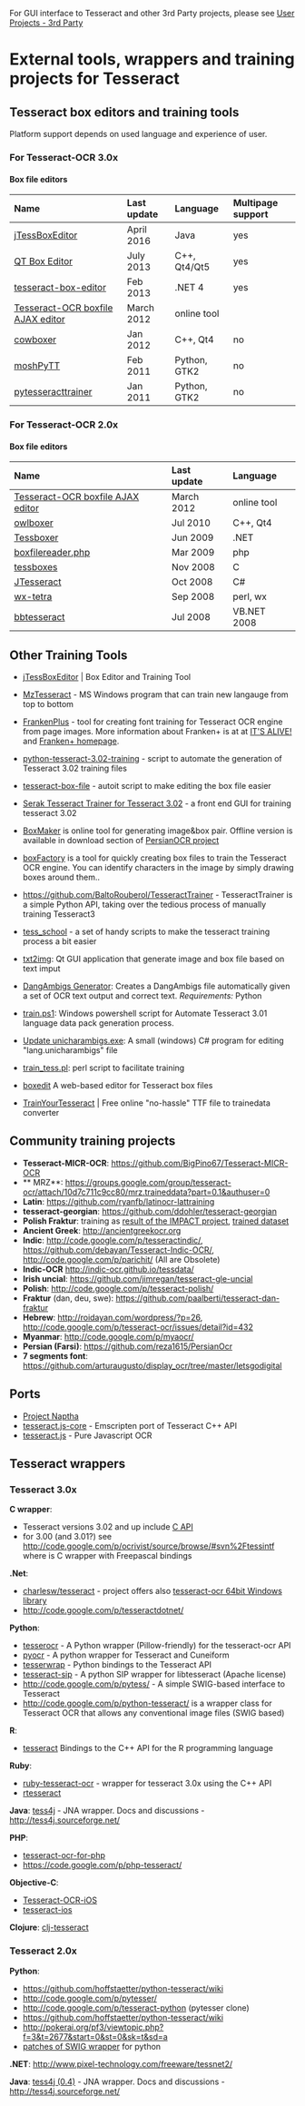 For GUI interface to Tesseract and other 3rd Party projects, please see [User Projects - 3rd Party](https://github.com/tesseract-ocr/tesseract/wiki/User-Projects-%E2%80%93-3rdParty)

# External tools, wrappers and training projects for Tesseract

## Tesseract box editors and training tools

Platform support depends on used language and experience of user.

### For Tesseract-OCR 3.0x


#### Box file editors

| **Name** | **Last update** | **Language** | Multipage support |
|:---------|:----------------|:-------------|:------------------|
| [jTessBoxEditor](http://vietocr.sourceforge.net/training.html) | April 2016      | Java         | yes               |
| [QT Box Editor](http://zdenop.github.com/qt-box-editor/) | July 2013       | C++, Qt4/Qt5 | yes               |
| [tesseract-box-editor](https://github.com/scotts48/tesseract-box-editor) | Feb 2013        | .NET 4       | yes               |
| [Tesseract-OCR boxfile AJAX editor](http://pp19dd.com/tesseract-ocr-chopper/) | March 2012      | online tool  |
| [cowboxer](http://code.google.com/p/cowboxer/) | Jan 2012        | C++, Qt4     | no                |
| [moshPyTT ](http://code.google.com/p/moshpytt/) | Feb 2011        | Python, GTK2 | no                |
| [pytesseracttrainer](http://code.google.com/p/pytesseracttrainer/) | Jan 2011        | Python, GTK2 | no                |


### For Tesseract-OCR 2.0x


#### Box file editors

| **Name** | **Last update** | **Language** |
|:---------|:----------------|:-------------|
| [Tesseract-OCR boxfile AJAX editor](http://pp19dd.com/tesseract-ocr-chopper/) | March 2012      | online tool  |
| [owlboxer](http://code.google.com/p/owlboxer/) | Jul 2010        | C++, Qt4     |
| [Tessboxer](http://sites.google.com/site/spilkaondrej) | Jun 2009        | .NET         |
| [boxfilereader.php](http://tesseract-ocr.googlecode.com/files/boxfilereader.php) | Mar 2009        |  php         |
| [tessboxes](http://www.lbreyer.com/tessboxes.html) | Nov 2008        | C            |
| [JTesseract](http://code.google.com/p/jtesseract/) |  Oct 2008       | C#           |
| [wx-tetra](http://code.google.com/p/wx-tetra/) | Sep 2008        | perl, wx     |
| [bbtesseract](http://code.google.com/p/bbtesseract/) | Jul 2008        | VB.NET 2008  |


## Other Training Tools
     
  *  [jTessBoxEditor](http://vietocr.sourceforge.net/training.html) | Box Editor and Training Tool    

  * [MzTesseract](https://github.com/mazluta/MzTesseract) - MS Windows program that can train new langauge from top to bottom
  * [FrankenPlus](https://github.com/this-is-ari/python-tesseract-3.02-training) - tool for creating font training for Tesseract OCR engine from page images. More information about Franken+ is at at [IT'S ALIVE!](http://emop.tamu.edu/node/54Franken+:) and [Franken+ homepage](http://dh-emopweb.tamu.edu/Franken+/).
  * [python-tesseract-3.02-training](https://github.com/this-is-ari/python-tesseract-3.02-training) - script to automate the generation of Tesseract 3.02 training files
  * [tesseract-box-file](https://code.google.com/p/tesseract-box-file/) - autoit script to make editing the box file easier
  * [Serak Tesseract Trainer for Tesseract 3.02](https://code.google.com/p/serak-tesseract-trainer/) - a front end GUI for training tesseract 3.02
  * [BoxMaker](http://reza1615.github.com/index.html) is online tool for generating image&box pair. Offline version is available in download section of [PersianOCR project](https://github.com/reza1615/PersianOcr/downloads)
  * [boxFactory](http://www.dinosaursandmoustaches.com/boxFactory.php) is a tool for quickly creating box files to train the Tesseract OCR engine. You can identify characters in the image by simply drawing boxes around them..
  * https://github.com/BaltoRouberol/TesseractTrainer - TesseractTrainer is a simple Python API, taking over the tedious process of manually training Tesseract3
  * [tess\_school](https://github.com/ddohler/tess_school) - a set of handy scripts to make the tesseract training process a bit easier
  * [txt2img](http://code.google.com/p/txt2img/): Qt GUI application that generate image and box file based on text imput
  * [DangAmbigs Generator](http://www.cs.toronto.edu/~mreimer/tesseract.html): Creates a DangAmbigs file automatically given a set of OCR text output and correct text. _Requirements:_ Python
  * [train.ps1](http://sourceforge.net/p/vietocr/code/HEAD/tree/jTessBoxEditor/trunk/tools/): Windows powershell script for Automate Tesseract 3.01 language data pack generation process.
  * [Update unicharambigs.exe](http://code.google.com/p/tesseract-ocr/issues/detail?id=544): A small (windows) C# program for editing "lang.unicharambigs" file
  * [train\_tess.pl](http://code.google.com/p/tesseract-ocr/issues/detail?id=640): perl script to facilitate training
  * [boxedit](https://github.com/danvk/boxedit/) A web-based editor for Tesseract box files
  * [TrainYourTesseract](http://trainyourtesseract.com) | Free online "no-hassle" TTF file to trainedata converter 


## Community training projects

  * **Tesseract-MICR-OCR**: https://github.com/BigPino67/Tesseract-MICR-OCR
  * ** MRZ**: https://groups.google.com/group/tesseract-ocr/attach/10d7c711c9cc80/mrz.traineddata?part=0.1&authuser=0
  * **Latin**: https://github.com/ryanfb/latinocr-lattraining
  * **tesseract-georgian**: https://github.com/ddohler/tesseract-georgian
  * **Polish Fraktur**: training as [result of the IMPACT project](http://dl.psnc.pl/activities/projekty/impact/results/), [trained dataset](http://dl.psnc.pl/download/tesseract_traineddata.zip)
  * **Ancient Greek**: http://ancientgreekocr.org
  * **Indic**: http://code.google.com/p/tesseractindic/, https://github.com/debayan/Tesseract-Indic-OCR/, http://code.google.com/p/parichit/ (All are Obsolete)
  * **Indic-OCR** http://indic-ocr.github.io/tessdata/ 
  * **Irish uncial**: https://github.com/jimregan/tesseract-gle-uncial
  * **Polish**: http://code.google.com/p/tesseract-polish/
  * **Fraktur** (dan, deu, swe):  https://github.com/paalberti/tesseract-dan-fraktur
  * **Hebrew**: http://roidayan.com/wordpress/?p=26, http://code.google.com/p/tesseract-ocr/issues/detail?id=432
  * **Myanmar**: http://code.google.com/p/myaocr/
  * **Persian (Farsi)**: https://github.com/reza1615/PersianOcr
  * **7 segments font**: https://github.com/arturaugusto/display_ocr/tree/master/letsgodigital

## Ports

  * [Project Naptha](http://projectnaptha.com/)
   * [tesseract.js-core](https://github.com/naptha/tesseract.js-core) - Emscripten port of Tesseract C++ API
   * [tesseract.js](https://github.com/naptha/tesseract.js) - Pure Javascript OCR

## Tesseract wrappers

### Tesseract 3.0x

**C wrapper**:
  * Tesseract versions 3.02 and up include [C API](https://github.com/tesseract-ocr/tesseract/blob/master/api/capi.h)
  * for 3.00 (and 3.01?) see http://code.google.com/p/ocrivist/source/browse/#svn%2Ftessintf where is C wrapper with Freepascal bindings

**.Net**:
  * [charlesw/tesseract](https://github.com/charlesw/tesseract) - project offers also [tesseract-ocr 64bit Windows library](https://github.com/charlesw/tesseract/tree/master/src/lib/TesseractOcr/x64)
  * http://code.google.com/p/tesseractdotnet/

**Python**:
  * [tesserocr](https://github.com/sirfz/tesserocr) - A Python wrapper (Pillow-friendly) for the tesseract-ocr API
  * [pyocr](https://github.com/jflesch/pyocr) - A python wrapper for Tesseract and Cuneiform
  * [tesserwrap](https://github.com/gregjurman/tesserwrap) - Python bindings to the Tesseract API
  * [tesseract-sip](https://github.com/virtuald/python-tesseract-sip) - A python SIP wrapper for libtesseract (Apache license)
  * http://code.google.com/p/pytess/ - A simple SWIG-based interface to Tesseract
  * http://code.google.com/p/python-tesseract/ is a wrapper class for Tesseract OCR that allows any conventional image files (SWIG based)

**R**: 
  * [tesseract](https://cran.r-project.org/package=tesseract) Bindings to the C++ API for the R programming language


**Ruby**:
  * [ruby-tesseract-ocr](https://github.com/meh/ruby-tesseract-ocr/) - wrapper for tesseract 3.0x using the C++ API
  * [rtesseract](https://github.com/dannnylo/rtesseract)

**Java**: [tess4j](https://github.com/nguyenq/tess4j) - JNA wrapper. Docs and discussions - http://tess4j.sourceforge.net/

**PHP**:
  * [tesseract-ocr-for-php](https://github.com/thiagoalessio/tesseract-ocr-for-php)
  * https://code.google.com/p/php-tesseract/

**Objective-C**:
  * [Tesseract-OCR-iOS](https://github.com/gali8/Tesseract-OCR-iOS) 
  * [tesseract-ios](https://github.com/ldiqual/tesseract-ios)

**Clojure**: [clj-tesseract](https://github.com/antoniogarrote/clj-tesseract)

### Tesseract 2.0x

**Python**:
  * https://github.com/hoffstaetter/python-tesseract/wiki
  * http://code.google.com/p/pytesser/
  * http://code.google.com/p/tesseract-python (pytesser clone)
  * https://github.com/hoffstaetter/python-tesseract/wiki
  * http://pokerai.org/pf3/viewtopic.php?f=3&t=2677&start=0&st=0&sk=t&sd=a
  * [patches of SWIG wrapper](http://code.google.com/p/tesseract-ocr/issues/detail?id=77) for python

**.NET**: http://www.pixel-technology.com/freeware/tessnet2/

**Java**: [tess4j (0.4)](https://github.com/nguyenq/tess4j) - JNA wrapper. Docs and discussions - http://tess4j.sourceforge.net/